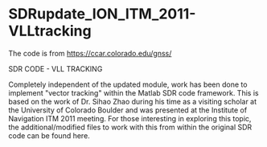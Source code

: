 # SDRupdate_ION_ITM_2011-VLLtracking
The code is from https://ccar.colorado.edu/gnss/

SDR CODE - VLL TRACKING

Completely independent of the updated module, work has been done to implement "vector tracking" within the Matlab SDR code framework. This is based on the work of Dr. Sihao Zhao during his time as a visiting scholar at the University of Colorado Boulder and was presented at the Institute of Navigation ITM 2011 meeting. For those interesting in exploring this topic, the additional/modified files to work with this from within the original SDR code can be found here.
